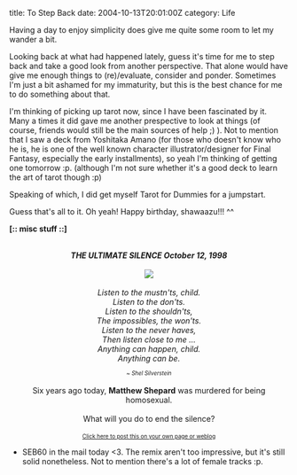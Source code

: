 title: To Step Back
date: 2004-10-13T20:01:00Z
category: Life

Having a day to enjoy simplicity does give me quite some room to let my wander a bit.

Looking back at what had happened lately, guess it's time for me to step back and take a good look from another perspective. That alone would have give me enough things to (re)/evaluate, consider and ponder. Sometimes I'm just a bit ashamed for my immaturity, but this is the best chance for me to do something about that.

I'm thinking of picking up tarot now, since I have been fascinated by it. Many a times it did gave me another prespective to look at things (of course, friends would still be the main sources of help ;) ). Not to mention that I saw a deck from Yoshitaka Amano (for those who doesn't know who he is, he is one of the well known character illustrator/designer for Final Fantasy, especially the early installments), so yeah I'm thinking of getting one tomorrow :p. (although I'm not sure whether it's a good deck to learn the art of tarot though :p)

Speaking of which, I did get myself Tarot for Dummies for a jumpstart.

Guess that's all to it. Oh yeah! Happy birthday, shawaazu!!! ^^

**[:: misc stuff ::]**

<center><br /><b><i>THE ULTIMATE SILENCE
October 12, 1998</i></b><br /><br /><img src="http://www.piczonline.com/xhost/u/fuzzy4/Stuff/shepardlg.jpg"><br /><br /><i>Listen to the mustn'ts, child.<br />Listen to the don'ts.<br />Listen to the shouldn'ts,<br />The impossibles, the won'ts.<br />Listen to the never haves,<br />Then listen close to me …<br />Anything can happen, child.<br />Anything can be.<br /><font size=1><br />~ Shel Silverstein</font></i><br /><br />Six years ago today, <b>Matthew Shepard</b> was murdered for being homosexual.<br /><br />What will you do to end the silence?<br /><br /><font size=1><a href="http://www.livejournal.com/users/evilfuzzymonste/172492.html">Click here to post this on your own page or weblog</a></font></center>

- SEB60 in the mail today <3. The remix aren't too impressive, but it's still solid nonetheless. Not to mention there's a lot of female tracks :p.
